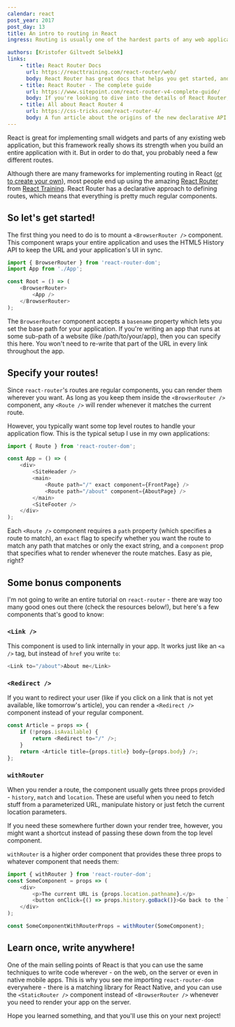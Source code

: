 ```yaml
---
calendar: react
post_year: 2017
post_day: 13
title: An intro to routing in React
ingress: Routing is usually one of the hardest parts of any web application. In React, however, they're not really anything different than regular components!

authors: [Kristofer Giltvedt Selbekk]
links:
    - title: React Router Docs
      url: https://reacttraining.com/react-router/web/
      body: React Router has great docs that helps you get started, and has recipes for many common pitfalls
    - title: React Router - The complete guide
      url: https://www.sitepoint.com/react-router-v4-complete-guide/
      body: If you're looking to dive into the details of React Router, this is the article for you
    - title: All about React Router 4
      url: https://css-tricks.com/react-router-4/
      body: A fun article about the origins of the new declarative API of React Router 4. A must read!
---
```


React is great for implementing small widgets and parts of any existing web application, but this framework really
shows its strength when you build an entire application with it. But in order to do that, you probably need a few
different routes.

Although there are many frameworks for implementing routing in React ([or to create your
own](https://medium.freecodecamp.org/you-might-not-need-react-router-38673620f3d)), most people end up using the amazing
[React Router](https://github.com/ReactTraining/react-router) from [React Training](https://reacttraining.com/). React Router has a declarative approach to
defining routes, which means that everything is pretty much regular components.

## So let's get started!

The first thing you need to do is to mount a `<BrowserRouter />` component. This component wraps your entire
application and uses the HTML5 History API to keep the URL and your application's UI in sync.

```javascript
import { BrowserRouter } from 'react-router-dom';
import App from './App';

const Root = () => (
    <BrowserRouter>
        <App />
    </BrowserRouter>
);
```

The `BrowserRouter` component accepts a `basename` property which lets you set the base path for your
application. If you're writing an app that runs at some sub-path of a website (like /path/to/your/app), then you can specify this here. You won't need to re-write that part of the URL in every link throughout the app.

## Specify your routes!

Since `react-router`'s routes are regular components, you can render them wherever you want. As long as you keep them
inside the `<BrowserRouter />` component, any `<Route />` will render whenever it matches the current route.

However, you typically want some top level routes to handle your application flow. This is the typical setup I use in
my own applications:

```javascript
import { Route } from 'react-router-dom';

const App = () => (
    <div>
        <SiteHeader />
        <main>
            <Route path="/" exact component={FrontPage} />
            <Route path="/about" component={AboutPage} />
        </main>
        <SiteFooter />
    </div>
);
```

Each `<Route />` component requires a `path` property (which specifies a route to match), an `exact` flag to
specify whether you want the route to match any path that matches or only the exact string, and a `component` prop
that specifies what to render whenever the route matches. Easy as pie, right?

## Some bonus components

I'm not going to write an entire tutorial on `react-router` - there are way too many good ones out there (check the
resources below!), but here's a few components that's good to know:

### `<Link />`

This component is used to link internally in your app. It works just like an `<a />` tag, but instead of `href` you
write `to`:

```javascript
<Link to="/about">About me</Link>
```

### `<Redirect />`

If you want to redirect your user (like if you click on a link that is not yet available, like tomorrow's article), you
can render a `<Redirect />` component instead of your regular component.

```javascript
const Article = props => {
    if (!props.isAvailable) {
        return <Redirect to="/" />;
    }
    return <Article title={props.title} body={props.body} />;
};
```

### `withRouter`

When you render a route, the component usually gets three props provided - `history`, `match` and `location`.
These are useful when you need to fetch stuff from a parameterized URL, manipulate history or just fetch the current
location parameters.

If you need these somewhere further down your render tree, however, you might want a shortcut instead of passing these
down from the top level component.

`withRouter` is a higher order component that provides these three props to whatever component that needs them:

```javascript
import { withRouter } from 'react-router-dom';
const SomeComponent = props => (
    <div>
        <p>The current URL is {props.location.pathname}.</p>
        <button onClick={() => props.history.goBack()}>Go back to the last page</button>
    </div>
);

const SomeComponentWithRouterProps = withRouter(SomeComponent);
```

## Learn once, write anywhere!

One of the main selling points of React is that you can use the same techniques to write code wherever - on the web,
on the server or even in native mobile apps. This is why you see me importing `react-router-dom` everywhere - there
is a matching library for React Native, and you can use the `<StaticRouter />` component instead of
`<BrowserRouter />` whenever you need to render your app on the server.

Hope you learned something, and that you'll use this on your next project!
